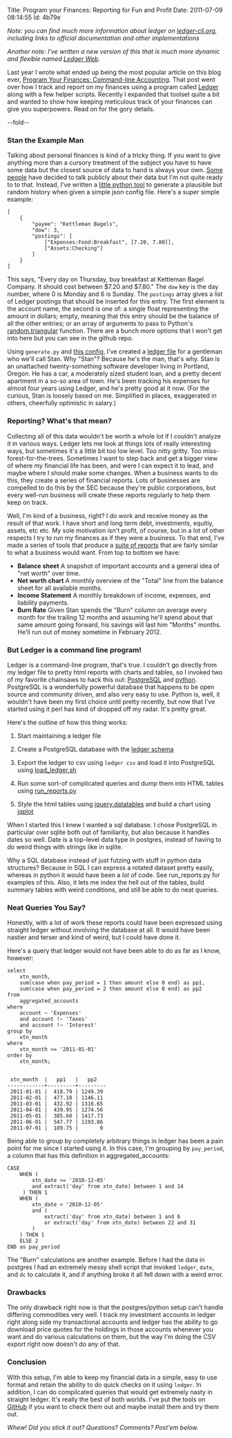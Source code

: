 Title: Program your Finances: Reporting for Fun and Profit
Date:  2011-07-09 08:14:55
Id:    4b79e

*Note: you can find much more information about ledger on [ledger-cli.org](http://ledger-cli.org), including links to official documentation and other implementations*

*Another note: I've written a new version of this that is much more dynamic and flexible named [Ledger Web](/2012-01-01-a-robust-reporting-system-for-ledger.html).*

Last year I wrote what ended up being the most popular article on this blog ever, [Program Your Finances: Command-line Accounting](http://bugsplat.info/2010-05-23-keeping-finances-with-ledger.html). That post went over how I track and report on my finances using a program called [Ledger](http://www.ledger-cli.org) along with a few helper scripts. Recently I expanded that toolset quite a bit and wanted to show how keeping meticulous track of your finances can give you superpowers. Read on for the gory details.

--fold--

### Stan the Example Man

Talking about personal finances is kind of a tricky thing. If you want to give anything more than a cursory treatment of the subject you have to have some data but the closest source of data to hand is always your own. [Some][getrichslowly] [people][consumerismcommentary] have decided to talk publicly about their data but I'm not quite ready to to that. Instead, I've written a [little python tool][ledger-tools-generate] to generate a plausible but random history when given a simple json config file. Here's a super simple example: 

    [
        {
            "payee": "Kettleman Bagels",
            "dow": 3,
            "postings": [
                ["Expenses:Food:Breakfast", [7.20, 7.80]],
                ["Assets:Checking"]
            ]
        }
    ]

This says, "Every day on Thursday, buy breakfast at Kettleman Bagel Company. It should cost between $7.20 and $7.80." The `dow` key is the day number, where 0 is Monday and 6 is Sunday. The `postings` array gives a list of Ledger postings that should be inserted for this entry. The first element is the account name, the second is one of: a single float representing the amount in dollars; empty, meaning that this entry should be the balance of all the other entries; or an array of arguments to pass to Python's [random.triangular][python-random-triangular] function. There are a bunch more options that I won't get into here but you can see in the github repo.

Using `generate.py` and [this config][ledger-tools-stan-json], I've created a [ledger file][ledger-tools-stan] for a gentleman who we'll call Stan. Why "Stan"? Because he's the man, that's why. Stan is an unattached twenty-something software developer living in Portland, Oregon. He has a car, a moderately sized student loan, and a pretty decent apartment in a so-so area of town. He's been tracking his expenses for almost four years using Ledger, and he's pretty good at it now. (For the curious, Stan is loosely based on me. Simplified in places, exaggerated in others, cheerfully optimistic in salary.)

### Reporting? What's that mean?

Collecting all of this data wouldn't be worth a whole lot if I couldn't analyze it in various ways. Ledger lets me look at things lots of really interesting ways, but sometimes it's a little bit too low level. Too nitty gritty. Too miss-forest-for-the-trees. Sometimes I want to step back and get a bigger view of where my financial life has been, and were I can expect it to lead, and maybe where I should make some changes. When a business wants to do this, they create a series of financial reports. Lots of businesses are compelled to do this by the SEC because they're public corporations, but every well-run business will create these reports regularly to help them keep on track.

Well, I'm kind of a business, right? I do work and receive money as the result of that work. I have short and long term debt, investments, equitiy, assets, etc etc. My sole motivation isn't profit, of course, but in a lot of other respects I try to run my finances as if they were a business. To that end, I've made a series of tools that produce a [suite of reports][report-example] that are fairly similar to what a business would want. From top to bottom we have:

- **Balance sheet** A snapshot of important accounts and a general idea of "net worth" over time. 
- **Net worth chart** A monthly overview of the "Total" line from the balance sheet for all available months.
- **Income Statement** A monthly breakdown of income, expenses, and liability payments. 
- **Burn Rate** Given Stan spends the "Burn" column on average every month for the trailing 12 months and assuming he'll spend about that same amount going forward, his savings will last him "Months" months. He'll run out of money sometime in February 2012.

### But Ledger is a command line program!

Ledger is a command-line program, that's true. I couldn't go directly from my ledger file to pretty html reports with charts and tables, so I invoked two of my favorite chainsaws to hack this out: [PostgreSQL][] and [python][]. PostgreSQL is a wonderfully powerful database that happens to be open source and community driven, and also very easy to use. Python is, well, it wouldn't have been my first choice until pretty recently, but now that I've started using it perl has kind of dropped off my radar. It's pretty great.

Here's the outline of how this thing works:
 1. Start maintaining a ledger file
 1. Create a PostgreSQL database with the [ledger schema][ledger-tools-schema]

 1. Export the ledger to csv using `ledger csv` and load it into PostgreSQL using [load_ledger.sh][ledger-tools-load]
 1. Run some sort-of complicated queries and dump them into HTML tables using [run_reports.py][ledger-tools-run-report]
 1. Style the html tables using [jquery.datatables][] and build a chart using [jqplot][] 

When I started this I knew I wanted a sql database. I chose PostgreSQL in particular over sqlite both out of familiarity, but also because it handles dates so well. Date is a top-level data type in postgres, instead of having to do weird things with strings like in sqlite.

Why a SQL database instead of just futzing with stuff in python data structures? Because in SQL I can express a rotated dataset pretty easily, whereas in python it would have been a *lot* of code. See run_reports.py for examples of this. Also, it lets me index the hell out of the tables, build summary tables with weird conditions, and still be able to do neat queries.

### Neat Queries You Say?

Honestly, with a lot of work these reports could have been expressed using straight ledger without involving the database at all. It would have been nastier and terser and kind of weird, but I could have done it.

Here's a query that ledger would not have been able to do as far as I know, however:

    select
        xtn_month,
        sum(case when pay_period = 1 then amount else 0 end) as pp1,
        sum(case when pay_period = 2 then amount else 0 end) as pp2
    from
        aggregated_accounts
    where
        account ~ 'Expenses'
        and account !~ 'Taxes'
        and account !~ 'Interest'
    group by
        xtn_month
    where
        xtn_month >= '2011-01-01'
    order by
        xtn_month;


     xtn_month  |   pp1   |   pp2   
    ------------+---------+---------
     2011-01-01 |  418.79 | 1249.39
     2011-02-01 |  477.18 | 1146.11
     2011-03-01 |  432.92 | 1316.65
     2011-04-01 |  439.95 | 1274.56
     2011-05-01 |  385.60 | 1417.73
     2011-06-01 |  547.77 | 1193.86
     2011-07-01 |  189.75 |       0        
    
Being able to group by completely arbitrary things in ledger has been a pain point for me since I started using it. In this case, I'm grouping by `pay_period`, a column that has this definition in aggregated_accounts:

    CASE
        WHEN (
            xtn_date >= '2010-12-05'
            and extract('day' from xtn_date) between 1 and 14
         ) THEN 1
        WHEN (
            xtn_date < '2010-12-05'
            and (
                extract('day' from xtn_date) between 1 and 6
                or extract('day' from xtn_date) between 22 and 31
            )
        ) THEN 1
        ELSE 2
    END as pay_period
    
The "Burn" calculations are another example. Before I had the data in postgres I had an extremely messy shell script that invoked `ledger`, `date`, and `dc` to calculate it, and if anything broke it all fell down with a weird error.

### Drawbacks

The only drawback right now is that the postgres/python setup can't handle differing commodities very well. I track my investment accounts in ledger right along side my transactional accounts and ledger has the ability to go download price quotes for the holdings in those accounts whenever you want and do various calculations on them, but the way I'm doing the CSV export right now doesn't do any of that.

### Conclusion

With this setup, I'm able to keep my financial data in a simple, easy to use format and retain the ability to do quick checks on it using `ledger`. In addition, I can do compilcated queries that would get extremely nasty in straight ledger. It's really the best of both worlds. I've put the tools on [GitHub][ledger-tools] if you want to check them out and maybe install them and try them out.

*Whew! Did you stick it out? Questions? Comments? Post'em below.*

[Ledger]: http://ledger-cli.org
[getrichslowly]: http://www.getrichslowly.org
[consumerismcommentary]: http://www.consumerismcommentary.com/category/monthly-update/
[ledger-tools]: https://github.com/peterkeen/Ledger-Tools-Demo/
[ledger-tools-generate]: https://github.com/peterkeen/Ledger-Tools-Demo/blob/master/generate.py
[ledger-tools-stan-json]: https://github.com/peterkeen/Ledger-Tools-Demo/blob/master/stan.json
[ledger-tools-stan]: https://github.com/peterkeen/Ledger-Tools-Demo/blob/master/stan.txt
[ledger-tools-run-report]: https://github.com/peterkeen/Ledger-Tools-Demo/blob/master/run_reports.py
[ledger-tools-load]: https://github.com/peterkeen/Ledger-Tools-Demo/blob/master/load_ledger.sh
[ledger-tools-schema]: https://github.com/peterkeen/Ledger-Tools-Demo/blob/master/ledger-schema.sql
[python-random-triangular]: http://docs.python.org/library/random.html#random.triangular
[report-example]: static/stan-demo-report.html
[PostgreSQL]: http://www.postgresql.org/
[Python]: http://www.python.org/
[jquery.datatables]: http://www.datatables.net/
[jqplot]: http://www.jqplot.com/
